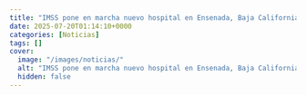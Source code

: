 ```yaml
---
title: "IMSS pone en marcha nuevo hospital en Ensenada, Baja California"
date: 2025-07-20T01:14:10+0000
categories: [Noticias]
tags: []
cover:
  image: "/images/noticias/"
  alt: "IMSS pone en marcha nuevo hospital en Ensenada, Baja California"
  hidden: false
---
```




